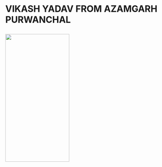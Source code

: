 # <p> VIKASH YADAV FROM AZAMGARH PURWANCHAL </p>
<img src = "https://www.bing.com/th?id=OIP.1YM53mG10H_U25iPjop83QHaEo&pid=3.1&cb=&w=300&h=300&p=0" height = 400 width = 200/>
